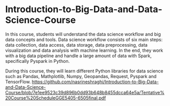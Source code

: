 # Introduction-to-Big-Data-and-Data-Science-Course

In this course, students will understand the data science workflow and big data concepts and tools.
Data science workflow consists of six main steps: data collection, data access, data storage, data preprocessing, data visualization and data analysis with machine learning.
In the end, they work with a big data pipeline and handle a large amount of data with Spark, specifically Pyspark in Python.

During this course, they will learn different Python libraries for data science such as Pandas, Mathplotlib, Numpy, Geopandas, Request, Pyspark and TensorFlow.
https://github.com/nasrineshraghi/Introduction-to-Big-Data-and-Data-Science-Course/blob/7e1ee9523c39d896b0dd93b648b8455dcca64e5a/Tentative%20Course%20ScheduleGGE5405-6505final.pdf
